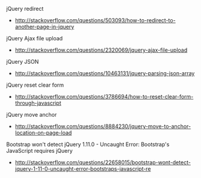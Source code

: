 jQuery redirect
- http://stackoverflow.com/questions/503093/how-to-redirect-to-another-page-in-jquery

jQuery Ajax file upload
- http://stackoverflow.com/questions/2320069/jquery-ajax-file-upload

jQuery JSON
- http://stackoverflow.com/questions/10463131/jquery-parsing-json-array

jQuery reset clear form
- http://stackoverflow.com/questions/3786694/how-to-reset-clear-form-through-javascript

jQuery move anchor
- http://stackoverflow.com/questions/8884230/jquery-move-to-anchor-location-on-page-load

Bootstrap won't detect jQuery 1.11.0 - Uncaught Error: Bootstrap's JavaScript requires jQuery
- http://stackoverflow.com/questions/22658015/bootstrap-wont-detect-jquery-1-11-0-uncaught-error-bootstraps-javascript-re


